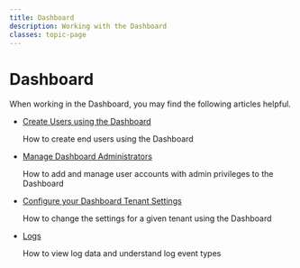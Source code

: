 ```yaml
---
title: Dashboard
description: Working with the Dashboard
classes: topic-page
---
```


<div class="topic-page-header">
  <div data-name="example" class="topic-page-badge"></div>
  <h1>Dashboard</h1>
  <p>
    When working in the Dashboard, you may find the following articles helpful.
  </p>
</div>

<ul class="topic-links">
  <li>
    <i class="icon icon-budicon-715"></i><a href="/dashboard/creating-users-in-the-management-portal">Create Users using the Dashboard</a>
    <p>How to create end users using the Dashboard</p>
  </li>
  <li>
    <i class="icon icon-budicon-715"></i><a href="/dashboard/manage-dashboard-admins">Manage Dashboard Administrators</a>
    <p>How to add and manage user accounts with admin privileges to the Dashboard</p>
  </li>
  <li>
    <i class="icon icon-budicon-715"></i><a href="/dashboard/dashboard-tenant-settings">Configure your Dashboard Tenant Settings</a>
    <p>How to change the settings for a given tenant using the Dashboard</p>
  </li>
  <li>
    <i class="icon icon-budicon-715"></i><a href="/logs">Logs</a>
    <p>How to view log data and understand log event types</p>
  </li>
</ul>

